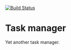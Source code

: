 [![Build Status](https://travis-ci.com/Sippata/task-manager.svg?branch=master)](https://travis-ci.com/Sippata/task-manager)

# Task manager

Yet another task manager.
